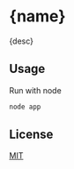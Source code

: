 # {name}
{desc}

## Usage
Run with node
```bash
node app
```

## License
[MIT](https://choosealicense.com/licenses/mit/)
